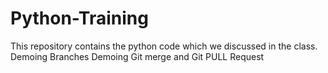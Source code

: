 # Python-Training

This repository contains the python code which we discussed in the class.
Demoing Branches
Demoing Git merge and Git PULL Request
